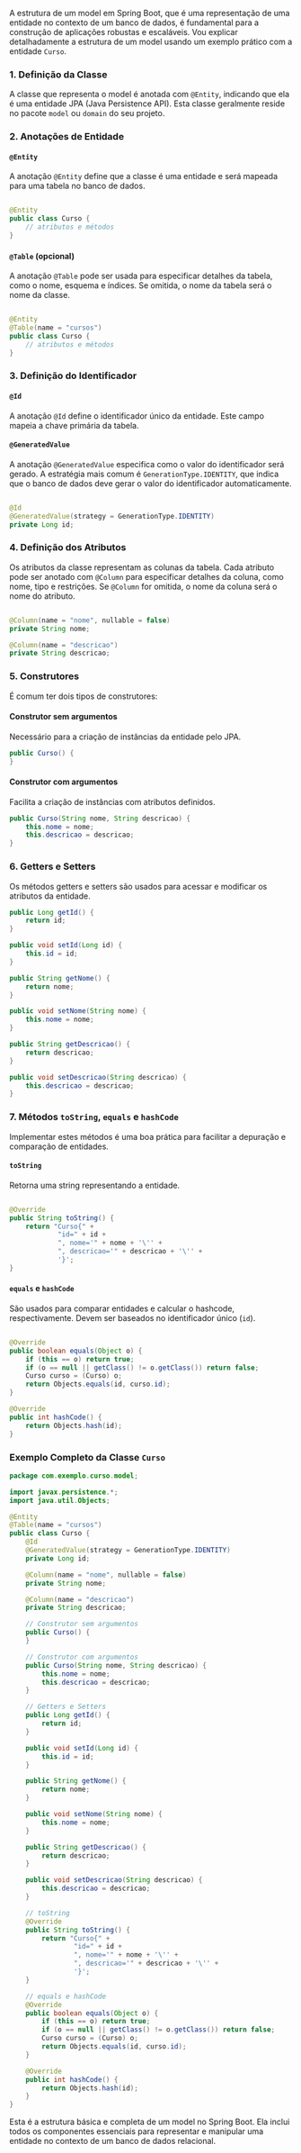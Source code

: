 A estrutura de um model em Spring Boot, que é uma representação de uma entidade no contexto de um banco de dados, é
fundamental para a construção de aplicações robustas e escaláveis. Vou explicar detalhadamente a estrutura de um model
usando um exemplo prático com a entidade `Curso`.

### 1. **Definição da Classe**

A classe que representa o model é anotada com `@Entity`, indicando que ela é uma entidade JPA (Java Persistence API).
Esta classe geralmente reside no pacote `model` ou `domain` do seu projeto.

### 2. **Anotações de Entidade**

#### `@Entity`

A anotação `@Entity` define que a classe é uma entidade e será mapeada para uma tabela no banco de dados.

```java

@Entity
public class Curso {
    // atributos e métodos
}
```

#### `@Table` (opcional)

A anotação `@Table` pode ser usada para especificar detalhes da tabela, como o nome, esquema e índices. Se omitida, o
nome da tabela será o nome da classe.

```java

@Entity
@Table(name = "cursos")
public class Curso {
    // atributos e métodos
}
```

### 3. **Definição do Identificador**

#### `@Id`

A anotação `@Id` define o identificador único da entidade. Este campo mapeia a chave primária da tabela.

#### `@GeneratedValue`

A anotação `@GeneratedValue` especifica como o valor do identificador será gerado. A estratégia mais comum
é `GenerationType.IDENTITY`, que indica que o banco de dados deve gerar o valor do identificador automaticamente.

```java

@Id
@GeneratedValue(strategy = GenerationType.IDENTITY)
private Long id;
```

### 4. **Definição dos Atributos**

Os atributos da classe representam as colunas da tabela. Cada atributo pode ser anotado com `@Column` para especificar
detalhes da coluna, como nome, tipo e restrições. Se `@Column` for omitida, o nome da coluna será o nome do atributo.

```java

@Column(name = "nome", nullable = false)
private String nome;

@Column(name = "descricao")
private String descricao;
```

### 5. **Construtores**

É comum ter dois tipos de construtores:

#### Construtor sem argumentos

Necessário para a criação de instâncias da entidade pelo JPA.

```java
public Curso() {
}
```

#### Construtor com argumentos

Facilita a criação de instâncias com atributos definidos.

```java
public Curso(String nome, String descricao) {
    this.nome = nome;
    this.descricao = descricao;
}
```

### 6. **Getters e Setters**

Os métodos getters e setters são usados para acessar e modificar os atributos da entidade.

```java
public Long getId() {
    return id;
}

public void setId(Long id) {
    this.id = id;
}

public String getNome() {
    return nome;
}

public void setNome(String nome) {
    this.nome = nome;
}

public String getDescricao() {
    return descricao;
}

public void setDescricao(String descricao) {
    this.descricao = descricao;
}
```

### 7. **Métodos `toString`, `equals` e `hashCode`**

Implementar estes métodos é uma boa prática para facilitar a depuração e comparação de entidades.

#### `toString`

Retorna uma string representando a entidade.

```java

@Override
public String toString() {
    return "Curso{" +
            "id=" + id +
            ", nome='" + nome + '\'' +
            ", descricao='" + descricao + '\'' +
            '}';
}
```

#### `equals` e `hashCode`

São usados para comparar entidades e calcular o hashcode, respectivamente. Devem ser baseados no identificador
único (`id`).

```java

@Override
public boolean equals(Object o) {
    if (this == o) return true;
    if (o == null || getClass() != o.getClass()) return false;
    Curso curso = (Curso) o;
    return Objects.equals(id, curso.id);
}

@Override
public int hashCode() {
    return Objects.hash(id);
}
```

### Exemplo Completo da Classe `Curso`

```java
package com.exemplo.curso.model;

import javax.persistence.*;
import java.util.Objects;

@Entity
@Table(name = "cursos")
public class Curso {
    @Id
    @GeneratedValue(strategy = GenerationType.IDENTITY)
    private Long id;

    @Column(name = "nome", nullable = false)
    private String nome;

    @Column(name = "descricao")
    private String descricao;

    // Construtor sem argumentos
    public Curso() {
    }

    // Construtor com argumentos
    public Curso(String nome, String descricao) {
        this.nome = nome;
        this.descricao = descricao;
    }

    // Getters e Setters
    public Long getId() {
        return id;
    }

    public void setId(Long id) {
        this.id = id;
    }

    public String getNome() {
        return nome;
    }

    public void setNome(String nome) {
        this.nome = nome;
    }

    public String getDescricao() {
        return descricao;
    }

    public void setDescricao(String descricao) {
        this.descricao = descricao;
    }

    // toString
    @Override
    public String toString() {
        return "Curso{" +
                "id=" + id +
                ", nome='" + nome + '\'' +
                ", descricao='" + descricao + '\'' +
                '}';
    }

    // equals e hashCode
    @Override
    public boolean equals(Object o) {
        if (this == o) return true;
        if (o == null || getClass() != o.getClass()) return false;
        Curso curso = (Curso) o;
        return Objects.equals(id, curso.id);
    }

    @Override
    public int hashCode() {
        return Objects.hash(id);
    }
}
```

Esta é a estrutura básica e completa de um model no Spring Boot. Ela inclui todos os componentes essenciais para
representar e manipular uma entidade no contexto de um banco de dados relacional.